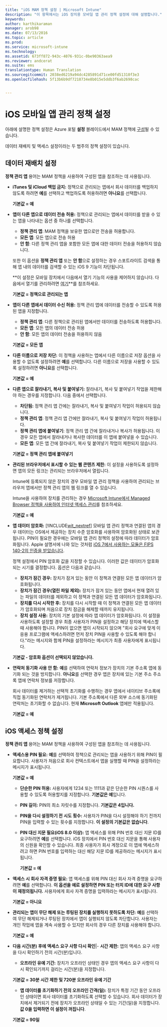```yaml
---
title: "iOS MAM 정책 설정 | Microsoft Intune"
description: "이 항목에서는 iOS 장치용 모바일 앱 관리 정책 설정에 대해 설명합니다."
keywords: 
author: karthikaraman
manager: arob98
ms.date: 07/13/2016
ms.topic: article
ms.prod: 
ms.service: microsoft-intune
ms.technology: 
ms.assetid: 673ff872-943c-4076-931c-0be90363aea9
ms.reviewer: andcerat
ms.suite: ems
translationtype: Human Translation
ms.sourcegitcommit: 2038ed6219a94dc4285891d71ce00fd51310f3e3
ms.openlocfilehash: 5f13b6b9df7218734e8b015e5ddb3f6ab2698cac


---
```


#  iOS 모바일 앱 관리 정책 설정
아래에 설명한 정책 설정은 Azure 포털 **설정** 블레이드에서 MAM 정책에 [구성](create-and-deploy-mobile-app-management-policies-with-microsoft-intune.md)될 수 있습니다.

데이터 재배치 및 액세스 설정이라는 두 범주의 정책 설정이 있습니다.

##  데이터 재배치 설정
**정책 관리 앱** 용어는 MAM 정책을 사용하여 구성된 앱을 참조하는 데 사용됩니다.

- **iTunes 및 iCloud 백업 금지:** 정책으로 관리되는 앱에서 회사 데이터를 백업하지 않도록 하려면 **예**를 선택하고 백업하도록 허용하려면 **아니요**를 선택합니다.

  **기본값 = 예**

- **앱이 다른 앱으로 데이터 전송 허용:** 정책으로 관리되는 앱에서 데이터를 받을 수 있는 앱을 나타내는 옵션 중 하나를 선택합니다.
  - **정책 관리 앱**: MAM 정책을 보유한 앱으로만 전송을 허용합니다.
  - **모든 앱**: 모든 앱으로 전송 허용
  - **안 함**: 다른 정책 관리 앱을 포함한 모든 앱에 대한 데이터 전송을 허용하지 않습니다.

  또한 이 옵션을 **정책 관리 앱** 또는 **안 함**으로 설정하는 경우 스포트라이트 검색을 통해 앱 내의 데이터를 검색할 수 있는 iOS 9 기능이 차단됩니다.

  **이 설정은 모바일 장치에서 다음에서 열기 기능의 사용을 제어하지 않습니다. 다음에서 열기를 관리하려면 [여기](manage-data-transfer-between-ios-apps-with-microsoft-intune.md)**를 참조하세요.

  **기본값 = 정책으로 관리되는 앱**

- **앱이 다른 앱에서 데이터 수신 허용:** 정책 관리 앱에 데이터를 전송할 수 있도록 허용된 앱을 지정합니다.
  -  **정책 관리 앱**: 다른 정책으로 관리된 앱에서만 데이터를 전송하도록 허용합니다.
  -  **모든 앱**: 모든 앱의 데이터 전송 허용
  -  **안 함**: 모든 앱의 데이터 전송을 허용하지 않음

  **기본값 = 모든 앱**

- **다른 이름으로 저장 차단:** 이 정책을 사용하는 앱에서 다른 이름으로 저장 옵션을 사용할 수 없도록 설정하려면 **예**를 선택합니다. 다른 이름으로 저장을 사용할 수 있도록 설정하려면 **아니요**를 선택합니다.

  **기본값 = 예**

- **다른 앱으로 잘라내기, 복사 및 붙여넣기:** 잘라내기, 복사 및 붙여넣기 작업을 제한해야 하는 경우를 지정합니다. 다음 중에서 선택합니다.
  -   **차단됨:** 정책 관리 앱 간에는 잘라내기, 복사 및 붙여넣기 작업이 허용되지 않습니다.
  -   **정책 관리 앱**: 정책 관리 앱 간에만 잘라내기, 복사 및 붙여넣기 작업이 허용됩니다.
  -   **정책 관리 앱에 붙여넣기**: 정책 관리 앱 간에 잘라내거나 복사가 허용됩니다. 이 경우 모든 앱에서 잘라내거나 복사한 데이터를 이 앱에 붙여넣을 수 있습니다.
  - **모든 앱**: 모든 앱 간에 잘라내기, 복사 및 붙여넣기 작업이 제한되지 않습니다.

  **기본값 = 정책 관리 앱에 붙여넣기**

- **관리된 브라우저에서 표시할 수 있는 웹 콘텐츠 제한:** 이 설정을 사용하도록 설정하면 앱의 모든 링크는 관리되는 브라우저에서 열립니다.

  Intune에 등록되지 않은 장치의 경우 모바일 앱 관리 정책을 사용하여 관리되는 브라우저 앱에서만 정책 관리 앱의 웹 링크를 열 수 있습니다.

  Intune을 사용하여 장치를 관리하는 경우 [Microsoft Intune에서 Managed Browser 정책을 사용하여 인터넷 액세스 관리](manage-internet-access-using-managed-browser-policies.md)를 참조하세요.

    **기본값 = 예**

- **앱 데이터 암호화:** [!INCLUDE[wit_nextref](../includes/wit_nextref_md.md)] 모바일 앱 관리 정책과 연결된 앱의 경우 데이터는 OS에서 제공하는 장치 수준 암호화를 사용하여 암호화된 상태로 보관됩니다. PIN이 필요한 경우에는 모바일 앱 관리 정책의 설정에 따라 데이터가 암호화됩니다. Apple 설명서에 나와 있는 것처럼 [iOS 7에서 사용하는 모듈은 FIPS 140-2의 인증을 받았습니다](http://support.apple.com/en-us/HT202739).

  정책 설정에서 PIN 암호화 값을 지정할 수 있습니다.  이러한 값은 데이터가 암호화되는 시기를 결정합니다. 옵션은 다음과 같습니다.
  - **장치가 잠긴 경우:** 장치가 잠겨 있는 동안 이 정책과 연결된 모든 앱 데이터가 암호화됩니다.
  -   **장치가 잠긴 경우(열린 파일 제외):** 장치가 잠겨 있는 동안 앱에서 현재 열려 있는 파일의 데이터를 제외하고 이 정책과 연결된 모든 앱 데이터가 암호화됩니다.
  -   **장치를 다시 시작한 후:** 장치를 다시 시작할 때 이 정책과 연결된 모든 앱 데이터가 암호화되며 처음으로 장치 잠금을 해제할 때까지 유지됩니다.
  -   **장치 설정 사용:** 장치의 기본 설정에 따라 앱 데이터가 암호화됩니다.
  이 설정을 사용하도록 설정할 경우 최종 사용자가 PIN을 설정하고 해당 장치에 액세스할 때 사용해야 합니다.  PIN이 없으면 앱이 시작되지 않으며 "회사 요구에 맞게 이 응용 프로그램에 액세스하려면 먼저 장치 PIN을 사용할 수 있도록 해야 합니다."라는 메시지와 함께 PIN을 설정하라는 메시지가 최종 사용자에게 표시됩니다.

  **기본값 - 암호화 옵션이 선택되지 않았습니다.**
- **연락처 동기화 사용 안 함:**  **예**를 선택하여 연락처 정보가 장치의 기본 주소록 앱에 동기화 되는 것을 방지합니다. **아니요**를 선택한 경우 앱은 장치에 있는 기본 주소 주소록 앱에 연락처 정보를 저장합니다.

  회사 데이터를 제거하는 선택적 초기화를 수행하는 경우 앱에서 네이티브 주소록에 직접 동기화된 연락처가 제거됩니다. 기본 주소록에서 다른 외부 소스에 동기화된 연락처는 초기화할 수 없습니다. 현재 **Microsoft Outlook** 앱에만 적용됩니다.

  **기본값 = 예**
##  iOS 액세스 정책 설정
**정책 관리 앱** 용어는 MAM 정책을 사용하여 구성된 앱을 참조하는 데 사용됩니다.
- **액세스용 PIN 필요:** **예**를 선택하여 정책으로 관리되는 앱을 사용하기 위해 PIN이 필요합니다. 사용자가 처음으로 회사 컨텍스트에서 앱을 실행할 때 PIN을 설정하라는 메시지가 표시됩니다.

  **기본값 = 예**
    -  **단순한 PIN 허용:** 사용자에게 1234 또는 1111과 같은 단순한 PIN 시퀀스를 사용할 수 있도록 허용할지를 지정합니다. **기본값은 예**입니다.
    - **PIN 길이:** PIN의 최소 자릿수를 지정합니다. **기본값은 4입니다.**
    - **PIN을 다시 설정하기 전 시도 횟수:** 사용자가 PIN을 다시 설정해야 하기 전까지 PIN을 입력할 수 있는 횟수를 지정합니다.
  **이 설정의 기본값은 없습니다**.

  - **PIN 대신 지문 필요(iOS 8.0 이상):** 앱 액세스를 위해 PIN 번호 대신 지문 ID를 요구하려면 **예**를 선택합니다.
iOS 장치에서 PIN 번호 대신 지문을 통해 사용자의 신원을 확인할 수 있습니다. 최종 사용자가 회사 계정으로 이 앱에 액세스하려고 하면 PIN 번호를 입력하는 대신 해당 지문 ID를 제공하라는 메시지가 표시됩니다.

    **기본값 = 예**
- **액세스 시 회사 자격 증명 필요:** 앱 액세스를 위해 PIN 대신 회사 자격 증명을 요구하려면 **예**를 선택합니다. **이 옵션을 예로 설정하면 PIN 또는 터치 ID에 대한 요구 사항이 재정의됩니다.** 사용자에게 회사 자격 증명을 입력하라는 메시지가 표시됩니다.

  **기본값 = 아니요**
- **관리되는 앱이 무단 해제 또는 루팅된 장치를 실행하지 못하도록 차단:** **예**를 선택하여 무단 해제되거나 루팅된 장치에서 앱이 실행되지 않도록 차단합니다. 사용자는 개인 작업에 앱을 계속 사용할 수 있지만 회사의 경우 다른 장치를 사용해야 합니다.

  **기본값 = 예**
- **다음 시간(분) 후에 액세스 요구 사항 다시 확인**|-   **시간 제한:** 앱의 액세스 요구 사항을 다시 확인하기 전의 시간(분)입니다.
  -   **오프라인 유예 기간:** 장치가 오프라인 상태인 경우 앱의 액세스 요구 사항이 다시 확인되기까지 걸리는 시간(분)을 지정합니다.

  **기본값 = 30분 시간 제한 및 720분 오프라인 유예 기간**
  - **앱 데이터를 초기화하기 전의 오프라인 간격(일):** 장치가 특정 기간 동안 오프라인 상태이면 회사 데이터를 초기화하도록 선택할 수 있습니다.  회사 데이터가 장치에서 제거되기 전에 장치가 오프라인 상태일 수 있는 기간(일)을 지정합니다. **값 0을 입력하면 이 설정이 꺼집니다**.

  **기본값 = 90일**



<!--HONumber=Jul16_HO4-->



